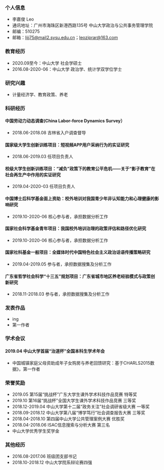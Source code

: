 ### 个人信息
- 李嘉俊 Leo
- 通讯地址：广州市海珠区新港西路135号 中山大学政治与公共事务管理学院 
- 邮编：510275
- 邮箱：lijj75@mail2.sysu.edu.cn；leoziprar@163.com

### 教育经历
- 2020.09至今：中山大学 社会学硕士
- 2016.08-2020-06：中山大学 政治学、统计学双学位学士

### 研究兴趣
- 计量经济学、教育政策、养老

### 科研经历

#### 中国劳动力动态调查(China Labor-force Dynamics Survey）
- 2018.06-2018.08 吉林省入户调查督导

#### 国家级大学生创新训练项目：短视频APP用户采纳行为的实证研究
- 2018.06-2019.03 任项目负责人

#### 校级大学生创新训练项目：“减负”政策下的教育公平危机——关于“影子教育”在社会再生产中作用的实证研究
- 2019.04-2020-03 任项目负责人

#### 中国博士后科学基金面上资助：校外培训对我国青少年非认知能力和心理健康的影响研究
- 2019.10-2020-06 核心参与者，承担数据分析工作

#### 国家社会科学基金青年项目：我国校外培训治理的政策评估和路径优化研究
- 2019.10-2020-06 核心参与者，承担数据分析工作

#### 国家社科基金一般项目：全媒体时代中国特色社会主义政治话语传播策略研究
- 2019.04-2019.05 参与者，承担数据搜集及分析工作

#### 广东省哲学社会科学“十三五”规划项目：广东省城市地区养老经验模式与政策创新研究
- 2018.11-2018.03 参与者，承担数据搜集及分析工作

### 发表作品
- ing
- 第一作者

### 学术会议

#### 2019.04 中山大学首届“治道杯”全国本科生学术年会
- 中国城镇家庭父母资助成年子女购房与养老回馈研究：基于CHARLS2015数据》，第一作者

### 荣誉奖励
- 2019.05 第15届“挑战杯”广东大学生课外学术科技作品竞赛  特等奖
- 2019.10 第16届“挑战杯”全国大学生课外学术科技作品竞赛  三等奖
- 2018.12-2019.04 中山大学第十二届“政务关注”社会调研省级大赛  一等奖
- 2018.09-2018.12 中山大学第八届“博学笃行”社会调查报告大赛  三等奖
- 2018.04-2018.10 第四届中山大学公共管理案例大赛  优胜奖
- 2018.04-2018.06 ISAC信息搜索与分析大赛  第三名
- 中山大学优秀学生奖学金

### 其他经历
- 2016.08-2017.06 班级团支部书记
- 2018.10-2018.12 中山大学院系辩论赛四强
